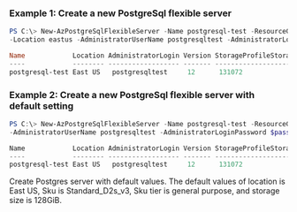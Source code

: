 ### Example 1: Create a new PostgreSql flexible server
```powershell
PS C:\> New-AzPostgreSqlFlexibleServer -Name postgresql-test -ResourceGroupName PowershellPostgreSqlTest \
-Location eastus -AdministratorUserName postgresqltest -AdministratorLoginPassword $password -Sku Standard_B1ms -SkuTier Burstable -Version 12 -StorageInMb 131072

Name            Location AdministratorLogin Version StorageProfileStorageMb SkuName         SkuTier     
----            -------- ------------------ ------- ----------------------- ------------    -------------        
postgresql-test East US   postgresqltest     12      131072                  Standard_D2s_v3 GeneralPurpose
```


### Example 2: Create a new PostgreSql flexible server with default setting
```powershell
PS C:\> New-AzPostgreSqlFlexibleServer -Name postgresql-test -ResourceGroupName PowershellPostgreSqlTest \
-AdministratorUserName postgresqltest -AdministratorLoginPassword $password

Name            Location AdministratorLogin Version StorageProfileStorageMb SkuName         SkuTier     
----            -------- ------------------ ------- ----------------------- ------------    -------------        
postgresql-test East US   postgresqltest     12      131072                  Standard_D2s_v3 GeneralPurpose
```

Create Postgres server with default values. The default values of location is East US, Sku is Standard_D2s_v3, Sku tier is general purpose, and storage size is 128GiB.